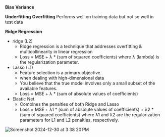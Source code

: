 **Bias**
**Variance**

**Underfitting**
**Overfitting**
Performs well on training data but not so well in test data  

**Ridge Regression**
- ridge (L2)
  - Ridge regression is a technique that addresses overfitting & multicollinearity in linear regression
  - Loss = MSE + λ * (sum of squared coefficients) where λ (lambda) is the regularization parameter.
- Lasso (L1)
  - Feature selection is a primary objective.
  - when dealing with high-dimensional data
  - You believe that the true model involves only a small subset of the available features.
  - Loss = MSE + λ * (sum of absolute values of coefficients) 
- Elastic Net
  - Combines the penalties of both Ridge and Lasso
  - Loss = MSE + λ1 * (sum of absolute values of coefficients) + λ2 * (sum of squared coefficients) where λ1 and λ2 are the regularization parameters for L1 and L2 penalties, respectively.



![Screenshot 2024-12-30 at 3 38 20 PM](https://github.com/user-attachments/assets/7075ae46-ca71-4ade-a03d-e2d3e7923a86)
